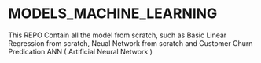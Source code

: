 # MODELS_MACHINE_LEARNING

This REPO Contain all the model from scratch, such as Basic Linear Regression from scratch, Neual Network from scratch and Customer Churn Predication ANN ( Artificial Neural Network )
